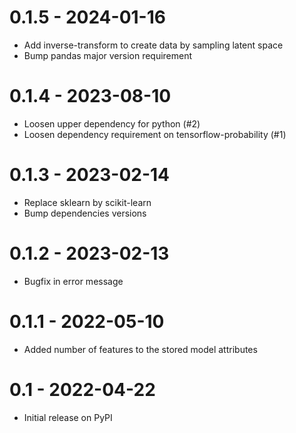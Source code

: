# 0.1.5 - 2024-01-16
- Add inverse-transform to create data by sampling latent space
- Bump pandas major version requirement

# 0.1.4 - 2023-08-10
- Loosen upper dependency for python (#2)
- Loosen dependency requirement on tensorflow-probability (#1)

# 0.1.3 - 2023-02-14
- Replace sklearn by scikit-learn
- Bump dependencies versions

# 0.1.2 - 2023-02-13
- Bugfix in error message

# 0.1.1 - 2022-05-10
- Added number of features to the stored model attributes

# 0.1 - 2022-04-22
- Initial release on PyPI
